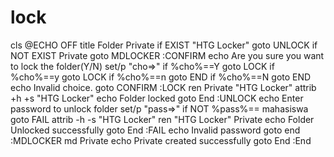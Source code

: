 # lock


cls 
@ECHO OFF 
title Folder Private 
if EXIST "HTG Locker" goto UNLOCK 
if NOT EXIST Private goto MDLOCKER 
:CONFIRM 
echo Are you sure you want to lock the folder(Y/N) 
set/p "cho=>" 
if %cho%==Y goto LOCK 
if %cho%==y goto LOCK 
if %cho%==n goto END 
if %cho%==N goto END 
echo Invalid choice. 
goto CONFIRM 
:LOCK 
ren Private "HTG Locker" 
attrib +h +s "HTG Locker" 
echo Folder locked 
goto End 
:UNLOCK 
echo Enter password to unlock folder 
set/p "pass=>" 
if NOT %pass%== mahasiswa goto FAIL 
attrib -h -s "HTG Locker" 
ren "HTG Locker" Private 
echo Folder Unlocked successfully 
goto End 
:FAIL 
echo Invalid password 
goto end 
:MDLOCKER 
md Private 
echo Private created successfully 
goto End 
:End
